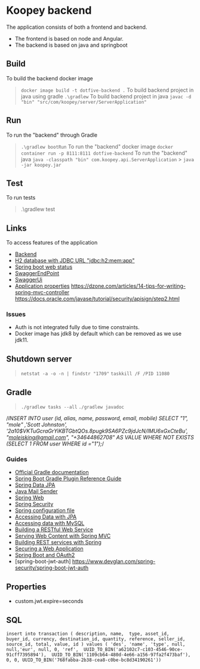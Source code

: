 # Koopey backend

The application consists of both a frontend and backend.

- The frontend is based on node and Angular.
- The backend is based on java and springboot

## Build

To build the backend docker image

> `docker image build -t dotfive-backend .`
> To build backend project in java using gradle
> `.\gradlew`
> To build backend project in java
> `javac -d "bin" "src/com/koopey/server/ServerApplication"`

## Run

To run the "backend" through Gradle

> `.\gradlew bootRun`
> To run the "backend" docker image
> `docker container run -p 8111:8111 dotfive-backend`
> To run the "backend" java
> `java -classpath "bin" com.koopey.api.ServerApplication` > `java -jar koopey.jar`

## Test

To run tests

> .\gradlew test

## Links

To access features of the application

- [Backend](http://localhost:1709)
- [H2 database with JDBC URL "jdbc:h2:mem:app"](http://localhost:1709/console)
- [Spring boot web status](http://localhost:1709/actuator)
- [SwaggerEndPoint](http://localhost:1709/api/v2/api-docs/)
- [SwaggerUi](http://localhost:1709/swagger-ui/index.html)
- [Application properties](https://docs.spring.io/spring-boot/docs/2.4.1/reference/html/appendix-application-properties.html#common-application-properties)
  https://dzone.com/articles/14-tips-for-writing-spring-mvc-controller
  https://docs.oracle.com/javase/tutorial/security/apisign/step2.html

### Issues

- Auth is not integrated fully due to time constraints.
- Docker image has jdk8 by default which can be removed as we use jdk11.

## Shutdown server

> `netstat -a -o -n | findstr "1709"`
> `taskkill /F /PID 11080`

## Gradle

 > `./gradlew tasks --all`
 > `./gradlew javadoc`

/_INSERT INTO user (id, alias, name, password, email, mobile)
SELECT "1", "mole" ,'Scott Johnston', '$2a$10\$VKTuGcraGrYiKBTGbtQOs.8pugk9SA6PZc9jdJcN/IMU6xGxCteBu', "moleisking@gmail.com", "+34644862708" AS VALUE
WHERE NOT EXISTS (SELECT 1 FROM user WHERE id ="1");_/

### Guides

- [Official Gradle documentation](https://docs.gradle.org)
- [Spring Boot Gradle Plugin Reference Guide](https://docs.spring.io/spring-boot/docs/2.2.0.M6/gradle-plugin/reference/html/)
- [Spring Data JPA](https://docs.spring.io/spring-boot/docs/{bootVersion}/reference/htmlsingle/#boot-features-jpa-and-spring-data)
- [Java Mail Sender](https://docs.spring.io/spring-boot/docs/{bootVersion}/reference/htmlsingle/#boot-features-email)
- [Spring Web](https://docs.spring.io/spring-boot/docs/{bootVersion}/reference/htmlsingle/#boot-features-developing-web-applications)
- [Spring Security](https://docs.spring.io/spring-boot/docs/{bootVersion}/reference/htmlsingle/#boot-features-security)
- [Spring configuration file](https://docs.spring.io/spring-boot/docs/2.2.0.M6/reference/html/appendix.html#appendix)
- [Accessing Data with JPA](https://spring.io/guides/gs/accessing-data-jpa/)
- [Accessing data with MySQL](https://spring.io/guides/gs/accessing-data-/)
- [Building a RESTful Web Service](https://spring.io/guides/gs/rest-service/)
- [Serving Web Content with Spring MVC](https://spring.io/guides/gs/serving-web-content/)
- [Building REST services with Spring](https://spring.io/guides/tutorials/bookmarks/)
- [Securing a Web Application](https://spring.io/guides/gs/securing-web/)
- [Spring Boot and OAuth2](https://spring.io/guides/tutorials/spring-boot-oauth2/)
- [spring-boot-jwt-auth] https://www.devglan.com/spring-security/spring-boot-jwt-auth

## Properties

- custom.jwt.expire=seconds

## SQL

`insert into transaction (
description, name,  type, asset_id, buyer_id, currency, destination_id, quantity, reference, seller_id, source_id, total, value, id
) values (
'des', 'name', 'type', null, null,'eur', null, 0, 'ref', 
UUID_TO_BIN('a62102c7-c103-4546-90ce-91cff7395894'), 
UUID_TO_BIN('1109cb64-480d-4e66-a156-97fa2f473baf'), 
0, 0, UUID_TO_BIN('768fabba-2b38-cea8-c0be-bc8d34190261'))`